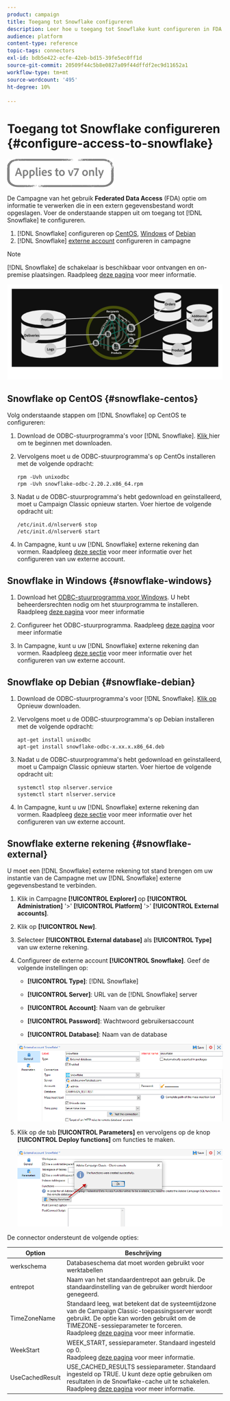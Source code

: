 ```yaml
---
product: campaign
title: Toegang tot Snowflake configureren
description: Leer hoe u toegang tot Snowflake kunt configureren in FDA
audience: platform
content-type: reference
topic-tags: connectors
exl-id: bdb5e422-ecfe-42eb-bd15-39fe5ec0ff1d
source-git-commit: 20509f44c5b8e0827a09f44dffdf2ec9d11652a1
workflow-type: tm+mt
source-wordcount: '495'
ht-degree: 10%

---
```


# Toegang tot Snowflake configureren {#configure-access-to-snowflake}

![](../../assets/v7-only.svg)

De Campagne van het gebruik **Federated Data Access** (FDA) optie om informatie te verwerken die in een extern gegevensbestand wordt opgeslagen. Voer de onderstaande stappen uit om toegang tot [!DNL Snowflake] te configureren.

1. [!DNL Snowflake] configureren op [CentOS](#snowflake-centos), [Windows](#snowflake-windows) of [Debian](#snowflake-debian)
1. [!DNL Snowflake] [externe account](#snowflake-external) configureren in campagne


>[!NOTE]
>
>[!DNL Snowflake] de schakelaar is beschikbaar voor ontvangen en on-premise plaatsingen. Raadpleeg [deze pagina](../../installation/using/capability-matrix.md) voor meer informatie.

![](assets/snowflake_3.png)

## Snowflake op CentOS {#snowflake-centos}

Volg onderstaande stappen om [!DNL Snowflake] op CentOS te configureren:

1. Download de ODBC-stuurprogramma&#39;s voor [!DNL Snowflake]. [Klik ](https://sfc-repo.snowflakecomputing.com/odbc/linux/latest/snowflake-odbc-2.20.2.x86_64.rpm) hier om te beginnen met downloaden.
1. Vervolgens moet u de ODBC-stuurprogramma&#39;s op CentOs installeren met de volgende opdracht:

   ```
   rpm -Uvh unixodbc
   rpm -Uvh snowflake-odbc-2.20.2.x86_64.rpm
   ```

1. Nadat u de ODBC-stuurprogramma&#39;s hebt gedownload en geïnstalleerd, moet u Campaign Classic opnieuw starten. Voer hiertoe de volgende opdracht uit:

   ```
   /etc/init.d/nlserver6 stop
   /etc/init.d/nlserver6 start
   ```

1. In Campagne, kunt u uw [!DNL Snowflake] externe rekening dan vormen. Raadpleeg [deze sectie](#snowflake-external) voor meer informatie over het configureren van uw externe account.

## Snowflake in Windows {#snowflake-windows}

1. Download het [ODBC-stuurprogramma voor Windows](https://docs.snowflake.net/manuals/user-guide/odbc-download.html). U hebt beheerdersrechten nodig om het stuurprogramma te installeren. Raadpleeg [deze pagina](https://docs.snowflake.net/manuals/user-guide/admin-user-management.html) voor meer informatie

1. Configureer het ODBC-stuurprogramma. Raadpleeg [deze pagina](https://docs.snowflake.net/manuals/user-guide/odbc-windows.html#step-2-configure-the-odbc-driver) voor meer informatie

1. In Campagne, kunt u uw [!DNL Snowflake] externe rekening dan vormen. Raadpleeg [deze sectie](#snowflake-external) voor meer informatie over het configureren van uw externe account.

## Snowflake op Debian {#snowflake-debian}

1. Download de ODBC-stuurprogramma&#39;s voor [!DNL Snowflake]. [Klik op ](https://sfc-repo.snowflakecomputing.com/odbc/linux/latest/index.html) Opnieuw downloaden.

1. Vervolgens moet u de ODBC-stuurprogramma&#39;s op Debian installeren met de volgende opdracht:

   ```
   apt-get install unixodbc
   apt-get install snowflake-odbc-x.xx.x.x86_64.deb
   ```

1. Nadat u de ODBC-stuurprogramma&#39;s hebt gedownload en geïnstalleerd, moet u Campaign Classic opnieuw starten. Voer hiertoe de volgende opdracht uit:

   ```
   systemctl stop nlserver.service
   systemctl start nlserver.service
   ```

1. In Campagne, kunt u uw [!DNL Snowflake] externe rekening dan vormen. Raadpleeg [deze sectie](#snowflake-external) voor meer informatie over het configureren van uw externe account.

## Snowflake externe rekening {#snowflake-external}

U moet een [!DNL Snowflake] externe rekening tot stand brengen om uw instantie van de Campagne met uw [!DNL Snowflake] externe gegevensbestand te verbinden.

1. Klik in Campagne **[!UICONTROL Explorer]** op **[!UICONTROL Administration]** &#39;>&#39; **[!UICONTROL Platform]** &#39;>&#39; **[!UICONTROL External accounts]**.

1. Klik op **[!UICONTROL New]**.

1. Selecteer **[!UICONTROL External database]** als **[!UICONTROL Type]** van uw externe rekening.

1. Configureer de externe account **[!UICONTROL Snowflake]**. Geef de volgende instellingen op:

   * **[!UICONTROL Type]**: [!DNL Snowflake]

   * **[!UICONTROL Server]**: URL van de  [!DNL Snowflake] server

   * **[!UICONTROL Account]**: Naam van de gebruiker

   * **[!UICONTROL Password]**: Wachtwoord gebruikersaccount

   * **[!UICONTROL Database]**: Naam van de database

   ![](assets/snowflake.png)

1. Klik op de tab **[!UICONTROL Parameters]** en vervolgens op de knop **[!UICONTROL Deploy functions]** om functies te maken.

   ![](assets/snowflake_2.png)

De connector ondersteunt de volgende opties:

| Option | Beschrijving |
|---|---|
| werkschema | Databaseschema dat moet worden gebruikt voor werktabellen |
| entrepot | Naam van het standaardentrepot aan gebruik. De standaardinstelling van de gebruiker wordt hierdoor genegeerd. |
| TimeZoneName | Standaard leeg, wat betekent dat de systeemtijdzone van de Campaign Classic-toepassingsserver wordt gebruikt. De optie kan worden gebruikt om de TIMEZONE-sessieparameter te forceren. <br>Raadpleeg [deze pagina](https://docs.snowflake.net/manuals/sql-reference/parameters.html#timezone) voor meer informatie. |
| WeekStart | WEEK_START, sessieparameter. Standaard ingesteld op 0. <br>Raadpleeg [deze pagina](https://docs.snowflake.com/en/sql-reference/parameters.html#week-start) voor meer informatie. |
| UseCachedResult | USE_CACHED_RESULTS sessieparameter. Standaard ingesteld op TRUE. U kunt deze optie gebruiken om resultaten in de Snowflake-cache uit te schakelen. <br>Raadpleeg [deze pagina](https://docs.snowflake.net/manuals/user-guide/querying-persisted-results.html) voor meer informatie. |
